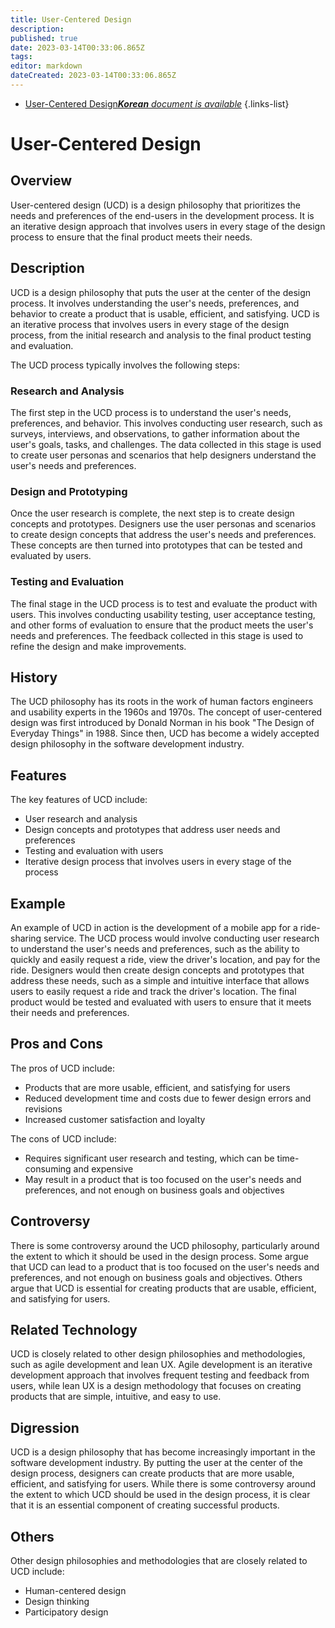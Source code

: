 ```yaml
---
title: User-Centered Design
description: 
published: true
date: 2023-03-14T00:33:06.865Z
tags: 
editor: markdown
dateCreated: 2023-03-14T00:33:06.865Z
---
```


- [User-Centered Design***Korean** document is available*](/ko/Knowledge-base/Dictionary/user-centered-design)
{.links-list}

# User-Centered Design

## Overview
User-centered design (UCD) is a design philosophy that prioritizes the needs and preferences of the end-users in the development process. It is an iterative design approach that involves users in every stage of the design process to ensure that the final product meets their needs.

## Description
UCD is a design philosophy that puts the user at the center of the design process. It involves understanding the user's needs, preferences, and behavior to create a product that is usable, efficient, and satisfying. UCD is an iterative process that involves users in every stage of the design process, from the initial research and analysis to the final product testing and evaluation.

The UCD process typically involves the following steps:

### Research and Analysis
The first step in the UCD process is to understand the user's needs, preferences, and behavior. This involves conducting user research, such as surveys, interviews, and observations, to gather information about the user's goals, tasks, and challenges. The data collected in this stage is used to create user personas and scenarios that help designers understand the user's needs and preferences.

### Design and Prototyping
Once the user research is complete, the next step is to create design concepts and prototypes. Designers use the user personas and scenarios to create design concepts that address the user's needs and preferences. These concepts are then turned into prototypes that can be tested and evaluated by users.

### Testing and Evaluation
The final stage in the UCD process is to test and evaluate the product with users. This involves conducting usability testing, user acceptance testing, and other forms of evaluation to ensure that the product meets the user's needs and preferences. The feedback collected in this stage is used to refine the design and make improvements.

## History
The UCD philosophy has its roots in the work of human factors engineers and usability experts in the 1960s and 1970s. The concept of user-centered design was first introduced by Donald Norman in his book "The Design of Everyday Things" in 1988. Since then, UCD has become a widely accepted design philosophy in the software development industry.

## Features
The key features of UCD include:

- User research and analysis
- Design concepts and prototypes that address user needs and preferences
- Testing and evaluation with users
- Iterative design process that involves users in every stage of the process

## Example
An example of UCD in action is the development of a mobile app for a ride-sharing service. The UCD process would involve conducting user research to understand the user's needs and preferences, such as the ability to quickly and easily request a ride, view the driver's location, and pay for the ride. Designers would then create design concepts and prototypes that address these needs, such as a simple and intuitive interface that allows users to easily request a ride and track the driver's location. The final product would be tested and evaluated with users to ensure that it meets their needs and preferences.

## Pros and Cons
The pros of UCD include:

- Products that are more usable, efficient, and satisfying for users
- Reduced development time and costs due to fewer design errors and revisions
- Increased customer satisfaction and loyalty

The cons of UCD include:

- Requires significant user research and testing, which can be time-consuming and expensive
- May result in a product that is too focused on the user's needs and preferences, and not enough on business goals and objectives

## Controversy
There is some controversy around the UCD philosophy, particularly around the extent to which it should be used in the design process. Some argue that UCD can lead to a product that is too focused on the user's needs and preferences, and not enough on business goals and objectives. Others argue that UCD is essential for creating products that are usable, efficient, and satisfying for users.

## Related Technology
UCD is closely related to other design philosophies and methodologies, such as agile development and lean UX. Agile development is an iterative development approach that involves frequent testing and feedback from users, while lean UX is a design methodology that focuses on creating products that are simple, intuitive, and easy to use.

## Digression
UCD is a design philosophy that has become increasingly important in the software development industry. By putting the user at the center of the design process, designers can create products that are more usable, efficient, and satisfying for users. While there is some controversy around the extent to which UCD should be used in the design process, it is clear that it is an essential component of creating successful products.

## Others
Other design philosophies and methodologies that are closely related to UCD include:

- Human-centered design
- Design thinking
- Participatory design